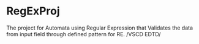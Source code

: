 # RegExProj
The project for Automata using Regular Expression that Validates the data from input field through defined pattern for RE. 
/VSCD EDTD/
